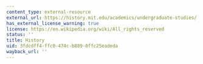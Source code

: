 ```yaml
---
content_type: external-resource
external_url: https://history.mit.edu/academics/undergraduate-studies/
has_external_license_warning: true
license: https://en.wikipedia.org/wiki/All_rights_reserved
status: ''
title: History
uid: 3fdcdff4-ffc0-474c-b889-0ffc25eadeda
wayback_url: ''
---
```

